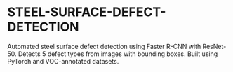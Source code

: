 # STEEL-SURFACE-DEFECT-DETECTION
Automated steel surface defect detection using Faster R-CNN with ResNet-50. Detects 5 defect types from images with bounding boxes. Built using PyTorch and VOC-annotated datasets.
